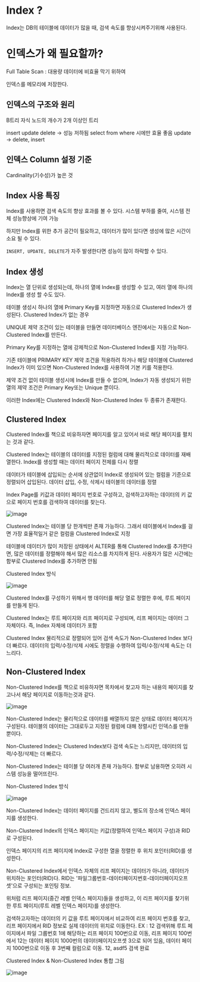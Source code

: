# Index ? 
Index는 DB의 테이블에 데이터가 많을 때, 검색 속도를 향상시켜주기위해 사용된다.

# 인덱스가 왜 필요할까?
Full Table Scan : 대용량 데이터에 비효율 막기 위하여

인덱스를 메모리에 저장한다.

## 인덱스의 구조와 원리
B트리
자식 노드의 개수가 2개 이상인 트리

insert update delete -> 성능 저하됨
select from where 시에만 효율 좋음
update -> delete, insert

## 인덱스 Column 설정 기준
Cardinality(기수성)가 높은 것

## Index 사용 특징
Index를 사용하면 검색 속도의 향상 효과를 볼 수 있다.
시스템 부하를 줄여, 시스템 전체 성능향상에 기여 가능

하지만 Index를 위한 추가 공간이 필요하고, 데이터가 많이 있다면 생성에 많은 시간이 소요 될 수 있다.

`INSERT, UPDATE, DELETE`가 자주 발생한다면 성능이 많이 하락할 수 있다.

## Index 생성
Index는 열 단위로 생성되는데, 하나의 열에 Index를 생성할 수 있고, 여러 열에 하나의 Index를 생성 할 수도 있다.

테이블 생성시 하나의 열에 Primary Key를 지정하면 자동으로 Clustered Index가 생성된다.
Clustered Index가 없는 경우

UNIQUE 제약 조건이 있는 테이블을 만들면 데이터베이스 엔진에서는 자동으로 Non-Clustered Index를 만든다.

Primary Key를 지정하는 열에 강제적으로 Non-Clustered Index를 지정 가능하다.

기존 테이블에 PRIMARY KEY 제약 조건을 적용하려 하거나 해당 테이블에 Clustered Index가 이미 있으면 Non-Clustered Index를 사용하여 기본 키를 적용한다.

제약 조건 없이 테이블 생성시에 Index를 만들 수 없으며, Index가 자동 생성되기 위한 열의 제약 조건은 Primary Key또는 Unique 뿐이다.


이러한 Index에는 Clustered Index와 Non-Clustered Index 두 종류가 존재한다.

## Clustered Index
Clustered Index를 책으로 비유하자면 페이지를 알고 있어서 바로 해당 페이지를 펼치는 것과 같다.

Clustered Index는 테이블의 데이터를 지정된 컬럼에 대해 물리적으로 데이터를 재배열한다.
Index를 생성할 때는 데이터 페이지 전체를 다시 정렬

데이터가 테이블에 삽입되는 순서에 상관없이 Index로 생성되어 있는 컬럼을 기준으로 정렬되어 삽입된다.
데이터 삽입, 수정, 삭제시 테이블의 데이터를 정렬

Index Page를 키값과 데이터 페이지 번호로 구성하고, 검색하고자하는 데이터의 키 값으로 페이지 번호를 검색하여 데이터를 찾는다.

![image](https://user-images.githubusercontent.com/43171179/125213560-9fbca900-e2ed-11eb-9755-5dccfb449a48.png)


Clustered Index는 테이블 당 한개씩만 존재 가능하다.
그래서 테이블에서 Index를 걸면 가장 효율적일거 같은 컬럼을 Clustered Index로 지정

테이블에 데이터가 많이 저장된 상태에서 ALTER를 통해 Clustered Index를 추가한다면, 많은 데이터를 정렬해야 해서 많은 리소스를 차지하게 된다.
사용자가 많은 시간에는 함부로 Clustered Index를 추가하면 안됨

Clustered Index 방식

![image](https://user-images.githubusercontent.com/43171179/125213576-b4993c80-e2ed-11eb-845f-bc2db681bc93.png)

Clustered Index를 구성하기 위해서 행 데이터를 해당 열로 정렬한 후에, 루트 페이지를 만들게 된다.

Clustered Index는 루트 페이지와 리프 페이지로 구성되며, 리프 페이지는 데이터 그 자체이다.
즉, Index 자체에 데이터가 포함

Clustered Index 물리적으로 정렬되어 있어 검색 속도가 Non-Clustered Index 보다 더 빠르다.
데이터의 입력/수정/삭제 시에도 정렬을 수행하여 입력/수정/삭제 속도는 더 느리다.

## Non-Clustered Index
Non-Clustered Index를 책으로 비유하자면 목차에서 찾고자 하는 내용의 페이지를 찾고나서 해당 페이지로 이동하는것과 같다.


![image](https://user-images.githubusercontent.com/43171179/125213581-bcf17780-e2ed-11eb-8882-901b1e614426.png)

Non-Clustered Index는 물리적으로 데이터를 배열하지 않은 상태로 데이터 페이지가 구성된다.
테이블의 데이터는 그대로두고 지정된 컬럼에 대해 정렬시킨 인덱스를 만들 뿐이다.

Non-Clustered Index는 Clustered Index보다 검색 속도는 느리지만, 데이터의 입력/수정/삭제는 더 빠르다.

Non-Clustered Index는 테이블 당 여러개 존재 가능하다.
함부로 남용하면 오히려 시스템 성능을 떨어뜨린다.

Non-Clustered Index 방식

![image](https://user-images.githubusercontent.com/43171179/125213596-c975d000-e2ed-11eb-9ad0-137f0a8df044.png)

Non-Clustered Index는 데이터 페이지를 건드리지 않고, 별도의 장소에 인덱스 페이지를 생성한다.

Non-Clustered Index의 인덱스 페이지는 키값(정렬하여 인덱스 페이지 구성)과 RID로 구성된다.


인덱스 페이지의 리프 페이지에 Index로 구성한 열을 정렬한 후 위치 포인터(RID)를 생성한다.

Non-Clustered Index에서 인덱스 자체의 리프 페이지는 데이터가 아니라, 데이터가 위치하는 포인터(RID)다.
RID는 '파일그룹번호-데이터페이지번호-데이터페이지오프셋'으로 구성되는 포인팅 정보.

위처럼 리프 페이지(중간 레벨 인덱스 페이지)들을 생성하고, 이 리프 페이지를 찾기위한 루트 페이지(루트 레벨 인덱스 페이지)를 생성한다.

검색하고자하는 데이터의 키 값을 루트 페이지에서 비교하여 리프 페이지 번호를 찾고, 리프 페이지에서 RID 정보로 실제 데이터의 위치로 이동한다.
EX : 12 검색위해 루트 페이지에서 파일 그룹번호 1에 해당하는 리프 페이지 100번으로 이동,
리프 페이지 100번에서 12는 데이터 페이지 1000번의 데이터페이지오프셋 3으로 되어 있음,
데이터 페이지 1000번으로 이동 후 3번째 컬럼으로 이동.
12, asdf5 검색 완료

Clustered Index & Non-Clustered Index 통합 그림

![image](https://user-images.githubusercontent.com/43171179/125213606-d1ce0b00-e2ed-11eb-879a-048890931af5.png)
